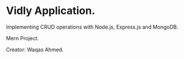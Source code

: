 <h1>Vidly Application.</h1>
<p>Implementing CRUD operations with Node.js, Express.js and MongoDB.</p>
<p>Mern Project.</p>
<p>Creator: Waqas Ahmed.</p>

